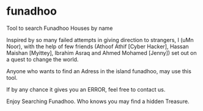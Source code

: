 # funadhoo
Tool to search Funadhoo Houses by name

Inspired by so many failed attempts in giving direction to strangers, I (uMn Noor), with the help of few friends 
(Athoof Athif [Cyber Hacker], Hassan Maishan [Myittey], Ibrahim Asraq and Ahmed Mohamed [Jenny]) set out on a quest to change the world.

Anyone who wants to find an Adress in the island funadhoo, may use this tool.

If by any chance it gives you an ERROR, feel free to contact us.

Enjoy Searching Funadhoo. Who knows you may find a hidden Treasure.

